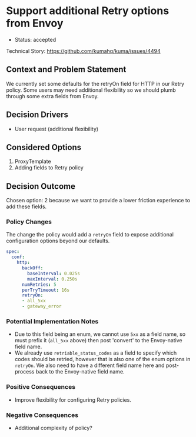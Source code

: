 # Support additional Retry options from Envoy

* Status: accepted

Technical Story: https://github.com/kumahq/kuma/issues/4494

## Context and Problem Statement

We currently set some defaults for the retryOn field for HTTP in our Retry policy. Some users may need additional flexibility so we should plumb through some extra fields from Envoy.

## Decision Drivers

* User request (additional flexibility)

## Considered Options

1. ProxyTemplate
2. Adding fields to Retry policy

## Decision Outcome

Chosen option: 2 because we want to provide a lower friction experience to add these fields.

### Policy Changes

The change the policy would add a `retryOn` field to expose additional configuration options beyond our defaults.

```yaml
spec:
  conf:
    http:
      backOff:
        baseInterval: 0.025s
        maxInterval: 0.250s
      numRetries: 5
      perTryTimeout: 16s
      retryOn:
      - all_5xx
      - gateway_error
```

### Potential Implementation Notes

- Due to this field being an enum, we cannot use `5xx` as a field name, so must prefix it (`all_5xx` above) then post 'convert' to the Envoy-native field name.
- We already use `retriable_status_codes` as a field to specify which codes should be retried, however that is also one of the enum options in `retryOn`. We also need to have a different field name here and post-process back to the Envoy-native field name.

### Positive Consequences <!-- optional -->

* Improve flexibility for configuring Retry policies.

### Negative Consequences <!-- optional -->

* Additional complexity of policy?